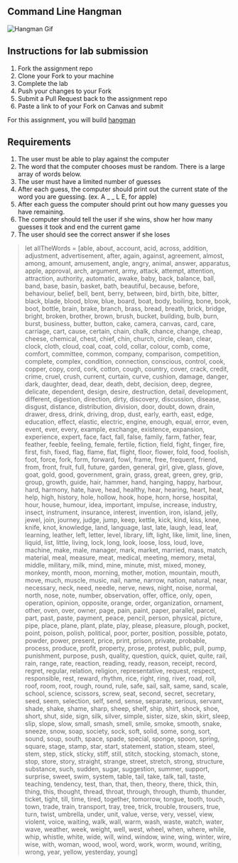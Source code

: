 ## Command Line Hangman

![Hangman Gif](https://github.com/joinpursuit/Pursuit-Core-Web-Hangman/blob/master/hangmanWebGif.gif)

## Instructions for lab submission

1. Fork the assignment repo
1. Clone your Fork to your machine
1. Complete the lab
1. Push your changes to your Fork
1. Submit a Pull Request back to the assignment repo
1. Paste a link to of your Fork on Canvas and submit

For this assignment, you will build [hangman](http://www.justhangman.com/)  

## Requirements

1. The user must be able to play against the computer
1. The word that the computer chooses must be random. There is a large array of words below.
1. The user must have a limited number of guesses
1. After each guess, the computer should print out the current state of the word you are guessing.  (ex. A _ _ L E, for apple)
1. After each guess the computer should print out how many guesses you have remaining.
1. The computer should tell the user if she wins, show her how many guesses it took and end the current game
1. The user should see the correct answer if she loses



> let allTheWords = [able, about, account, acid, across, addition, adjustment, advertisement, after, again, against, agreement, almost, among, amount, amusement, angle, angry, animal, answer, apparatus, apple, approval, arch, argument, army, attack, attempt, attention, attraction, authority, automatic, awake, baby, back, balance, ball, band, base, basin, basket, bath, beautiful, because, before, behaviour, belief, bell, bent, berry, between, bird, birth, bite, bitter, black, blade, blood, blow, blue, board, boat, body, boiling, bone, book, boot, bottle, brain, brake, branch, brass, bread, breath, brick, bridge, bright, broken, brother, brown, brush, bucket, building, bulb, burn, burst, business, butter, button, cake, camera, canvas, card, care, carriage, cart, cause, certain, chain, chalk, chance, change, cheap, cheese, chemical, chest, chief, chin, church, circle, clean, clear, clock, cloth, cloud, coal, coat, cold, collar, colour, comb, come, comfort, committee, common, company, comparison, competition, complete, complex, condition, connection, conscious, control, cook, copper, copy, cord, cork, cotton, cough, country, cover, crack, credit, crime, cruel, crush, current, curtain, curve, cushion, damage, danger, dark, daughter, dead, dear, death, debt, decision, deep, degree, delicate, dependent, design, desire, destruction, detail, development, different, digestion, direction, dirty, discovery, discussion, disease, disgust, distance, distribution, division, door, doubt, down, drain, drawer, dress, drink, driving, drop, dust, early, earth, east, edge, education, effect, elastic, electric, engine, enough, equal, error, even, event, ever, every, example, exchange, existence, expansion, experience, expert, face, fact, fall, false, family, farm, father, fear, feather, feeble, feeling, female, fertile, fiction, field, fight, finger, fire, first, fish, fixed, flag, flame, flat, flight, floor, flower, fold, food, foolish, foot, force, fork, form, forward, fowl, frame, free, frequent, friend, from, front, fruit, full, future, garden, general, girl, give, glass, glove, goat, gold, good, government, grain, grass, great, green, grey, grip, group, growth, guide, hair, hammer, hand, hanging, happy, harbour, hard, harmony, hate, have, head, healthy, hear, hearing, heart, heat, help, high, history, hole, hollow, hook, hope, horn, horse, hospital, hour, house, humour, idea, important, impulse, increase, industry, insect, instrument, insurance, interest, invention, iron, island, jelly, jewel, join, journey, judge, jump, keep, kettle, kick, kind, kiss, knee, knife, knot, knowledge, land, language, last, late, laugh, lead, leaf, learning, leather, left, letter, level, library, lift, light, like, limit, line, linen, liquid, list, little, living, lock, long, look, loose, loss, loud, love, machine, make, male, manager, mark, market, married, mass, match, material, meal, measure, meat, medical, meeting, memory, metal, middle, military, milk, mind, mine, minute, mist, mixed, money, monkey, month, moon, morning, mother, motion, mountain, mouth, move, much, muscle, music, nail, name, narrow, nation, natural, near, necessary, neck, need, needle, nerve, news, night, noise, normal, north, nose, note, number, observation, offer, office, only, open, operation, opinion, opposite, orange, order, organization, ornament, other, oven, over, owner, page, pain, paint, paper, parallel, parcel, part, past, paste, payment, peace, pencil, person, physical, picture, pipe, place, plane, plant, plate, play, please, pleasure, plough, pocket, point, poison, polish, political, poor, porter, position, possible, potato, powder, power, present, price, print, prison, private, probable, process, produce, profit, property, prose, protest, public, pull, pump, punishment, purpose, push, quality, question, quick, quiet, quite, rail, rain, range, rate, reaction, reading, ready, reason, receipt, record, regret, regular, relation, religion, representative, request, respect, responsible, rest, reward, rhythm, rice, right, ring, river, road, roll, roof, room, root, rough, round, rule, safe, sail, salt, same, sand, scale, school, science, scissors, screw, seat, second, secret, secretary, seed, seem, selection, self, send, sense, separate, serious, servant, shade, shake, shame, sharp, sheep, shelf, ship, shirt, shock, shoe, short, shut, side, sign, silk, silver, simple, sister, size, skin, skirt, sleep, slip, slope, slow, small, smash, smell, smile, smoke, smooth, snake, sneeze, snow, soap, society, sock, soft, solid, some, song, sort, sound, soup, south, space, spade, special, sponge, spoon, spring, square, stage, stamp, star, start, statement, station, steam, steel, stem, step, stick, sticky, stiff, still, stitch, stocking, stomach, stone, stop, store, story, straight, strange, street, stretch, strong, structure, substance, such, sudden, sugar, suggestion, summer, support, surprise, sweet, swim, system, table, tail, take, talk, tall, taste, teaching, tendency, test, than, that, then, theory, there, thick, thin, thing, this, thought, thread, throat, through, through, thumb, thunder, ticket, tight, till, time, tired, together, tomorrow, tongue, tooth, touch, town, trade, train, transport, tray, tree, trick, trouble, trousers, true, turn, twist, umbrella, under, unit, value, verse, very, vessel, view, violent, voice, waiting, walk, wall, warm, wash, waste, watch, water, wave, weather, week, weight, well, west, wheel, when, where, while, whip, whistle, white, wide, will, wind, window, wine, wing, winter, wire, wise, with, woman, wood, wool, word, work, worm, wound, writing, wrong, year, yellow, yesterday, young]
